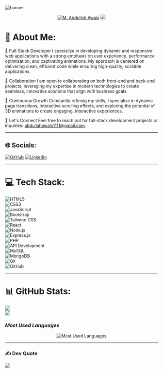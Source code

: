<img src="/assets/ezgif.com-gif-maker.gif" alt="banner">
 
<p align="center">
  <a href="https://github.com/m-abdullah-awais">
   <img src="https://readme-typing-svg.demolab.com?font=Fira+Code&size=35&duration=1&pause=10000000&color=4E96FF&center=true&repeat=false&width=435&lines=M.+Abdullah+Awais" alt="M. Abdullah Awais" /></a>
  <a href="https://github.com/DenverCoder1/readme-typing-svg">
    <img src="https://readme-typing-svg.demolab.com?font=Fira+Code&pause=1000&width=435&lines=I'm+a+Full+Stack+Developer!&font=Fira%20Code&center=true&width=600&height=45&color=4e96ff&vCenter=true&pause=1000&size=22" /></a>
</p>

# 💫 About Me:
🔭 Full-Stack Developer
I specialize in developing dynamic and responsive web applications with a strong emphasis on user experience, performance optimization, and captivating animations. My approach is centered on delivering clean, efficient code while ensuring high-quality, scalable applications.

👯 Collaboration
I am open to collaborating on both front-end and back-end projects, leveraging my expertise in modern technologies to create seamless, innovative solutions that align with business goals.

🌱 Continuous Growth
Constantly refining my skills, I specialize in dynamic page transitions, interactive scrolling effects, and exploring the potential of 3D animations to create engaging, interactive experiences.

💬 Let's Connect
Feel free to reach out for full-stack development projects or inquiries: abdullahawais1111@gmail.com.

---

## 🌐 Socials:
[![GitHub](https://img.shields.io/badge/GitHub-%23121011.svg?style=for-the-badge&logo=github&logoColor=white)](https://github.com/m-abdullah-awais)
[![LinkedIn](https://img.shields.io/badge/LinkedIn-%230077B5.svg?style=for-the-badge&logo=linkedin&logoColor=white)](https://www.linkedin.com/in/m-abdullah-awais-programmer)

---

# 💻 Tech Stack:

  ![HTML5](https://img.shields.io/badge/html5-%23E34F26.svg?style=plastic&logo=html5&logoColor=white)  
  ![CSS3](https://img.shields.io/badge/css3-%231572B6.svg?style=plastic&logo=css3&logoColor=white)  
  ![JavaScript](https://img.shields.io/badge/javascript-%23323330.svg?style=plastic&logo=javascript&logoColor=%23F7DF1E)  
  ![Bootstrap](https://img.shields.io/badge/bootstrap-%237A1D1D.svg?style=plastic&logo=bootstrap&logoColor=white)  
  ![Tailwind CSS](https://img.shields.io/badge/tailwind%20css-%2338B2AC.svg?style=plastic&logo=tailwindcss&logoColor=white)  
  ![React](https://img.shields.io/badge/react-%2320232a.svg?style=plastic&logo=react&logoColor=%2361DAFB)  
  ![Node.js](https://img.shields.io/badge/node.js-43853D?style=plastic&logo=node.js&logoColor=white)  
  ![Express.js](https://img.shields.io/badge/express.js-%23404d59.svg?style=plastic&logo=express&logoColor=%2361DAFB)  
  ![PHP](https://img.shields.io/badge/php-%237A6B9D.svg?style=plastic&logo=php&logoColor=white)  
  ![API Development](https://img.shields.io/badge/api%20development-%23121011.svg?style=plastic&logo=swagger&logoColor=white)  
  ![MySQL](https://img.shields.io/badge/mysql-%234479A1.svg?style=plastic&logo=mysql&logoColor=white)  
  ![MongoDB](https://img.shields.io/badge/MongoDB-%234ea94b.svg?style=plastic&logo=mongodb&logoColor=white)  
  ![Git](https://img.shields.io/badge/git-%23F05033.svg?style=plastic&logo=git&logoColor=white)  
  ![GitHub](https://img.shields.io/badge/github-%23121011.svg?style=plastic&logo=github&logoColor=white)

---
 
# 📊 GitHub Stats:
![](https://github-readme-stats.vercel.app/api?username=m-abdullah-awais&theme=dark&hide_border=false&include_all_commits=true&count_private=true)<br/>
![](https://github-readme-streak-stats.herokuapp.com/?user=m-abdullah-awais&theme=dark&hide_border=false)<br/> 
### *Most Used Languages*
<p align="center">
  <img src="https://github-readme-stats.vercel.app/api/top-langs/?username=m-abdullah-awais&theme=dark&hide_border=false&layout=compact&langs_count=6" alt="Most Used Languages">
</p>

---

### ✍ Dev Quote
![](https://quotes-github-readme.vercel.app/api?type=horizontal&theme=radical)
